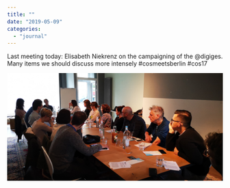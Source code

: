 ```yaml
---
title: ""
date: "2019-05-09"
categories: 
  - "journal"
---
```


Last meeting today: Elisabeth Niekrenz on the campaigning of the @digiges. Many items we should discuss more intensely #cosmeetsberlin #cos17

![](images/d7d9e53df2.jpg)

